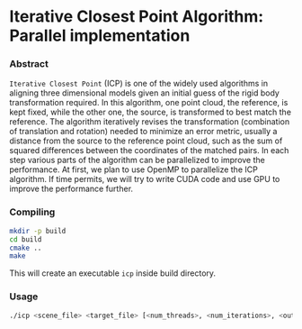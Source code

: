 # Iterative Closest Point Algorithm: Parallel implementation

### Abstract
`Iterative Closest Point` (ICP) is one of the widely used algorithms in aligning three dimensional models given an initial guess of the rigid body transformation required. In this algorithm, one point cloud, the reference, is kept fixed, while the other one, the source, is transformed to best match the reference. The algorithm iteratively revises the transformation (combination of translation and rotation) needed to minimize an error metric, usually a distance from the source to the reference point cloud, such as the sum of squared differences between the coordinates of the matched pairs. In each step various parts of the algorithm can be parallelized to improve the performance. At first, we plan to use OpenMP to parallelize the ICP algorithm. If time permits, we will try to write CUDA code and use GPU to improve the performance further.

### Compiling
```bash
mkdir -p build
cd build
cmake ..
make
```
This will create an executable `icp` inside build directory.

### Usage
```bash
./icp <scene_file> <target_file> [<num_threads>, <num_iterations>, <out_file>]
```